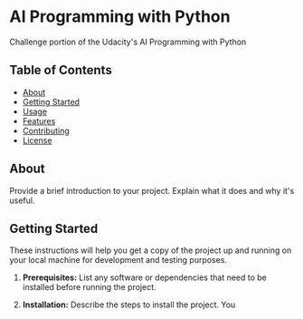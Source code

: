 # AI Programming with Python

Challenge portion of the Udacity's AI Programming with Python

## Table of Contents

- [About](#about)
- [Getting Started](#getting-started)
- [Usage](#usage)
- [Features](#features)
- [Contributing](#contributing)
- [License](#license)

## About

Provide a brief introduction to your project. Explain what it does and why it's useful.

## Getting Started

These instructions will help you get a copy of the project up and running on your local machine for development and testing purposes.

1. **Prerequisites:** List any software or dependencies that need to be installed before running the project.

2. **Installation:** Describe the steps to install the project. You 